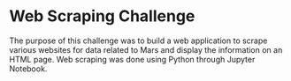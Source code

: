 # Web Scraping Challenge

The purpose of this challenge was to build a web application to scrape various websites for data related to Mars and display the information on an HTML page. Web scraping was done using Python through Jupyter Notebook.